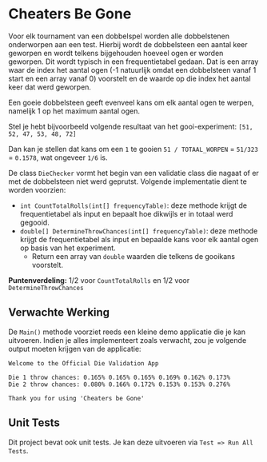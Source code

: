 # Cheaters Be Gone

Voor elk tournament van een dobbelspel worden alle dobbelstenen onderworpen aan een test. Hierbij wordt de dobbelsteen een aantal keer geworpen en wordt telkens bijgehouden hoeveel ogen er worden geworpen. Dit wordt typisch in een frequentietabel gedaan. Dat is een array waar de index het aantal ogen (-1 natuurlijk omdat een dobbelsteen vanaf 1 start en een array vanaf 0) voorstelt en de waarde op die index het aantal keer dat werd geworpen.

Een goeie dobbelsteen geeft evenveel kans om elk aantal ogen te werpen, namelijk 1 op het maximum aantal ogen.

Stel je hebt bijvoorbeeld volgende resultaat van het gooi-experiment: `[51, 52, 47, 53, 48, 72]`

Dan kan je stellen dat kans om een `1` te gooien `51 / TOTAAL_WORPEN` = `51/323` = `0.1578`, wat ongeveer `1/6` is.

De class `DieChecker` vormt het begin van een validatie class die nagaat of er met de dobbelsteen niet werd geprutst. Volgende implementatie dient te worden voorzien:

* `int CountTotalRolls(int[] frequencyTable)`: deze methode krijgt de frequentietabel als input en bepaalt hoe dikwijls er in totaal werd gegooid.
* `double[] DetermineThrowChances(int[] frequencyTable)`: deze methode krijgt de frequentietabel als input en bepaalde kans voor elk aantal ogen op basis van het experiment.
  * Return een array van `double` waarden die telkens de gooikans voorstelt.

**Puntenverdeling:** 1/2 voor `CountTotalRolls` en 1/2 voor `DetermineThrowChances`

## Verwachte Werking

De `Main()` methode voorziet reeds een kleine demo applicatie die je kan uitvoeren. Indien je alles implementeert zoals verwacht, zou je volgende output moeten krijgen van de applicatie:

```text
Welcome to the Official Die Validation App

Die 1 throw chances: 0.165% 0.165% 0.165% 0.169% 0.162% 0.173%
Die 2 throw chances: 0.080% 0.166% 0.172% 0.153% 0.153% 0.276%

Thank you for using 'Cheaters be Gone'
```

## Unit Tests

Dit project bevat ook unit tests. Je kan deze uitvoeren via `Test => Run All Tests`.
